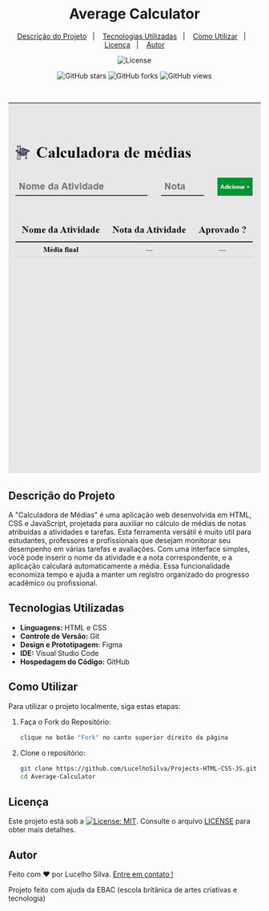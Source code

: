 <h1 align="center"> Average Calculator </h1>

<p align="center">
  <a href="#descrição-do-projeto">Descrição do Projeto</a>&nbsp;&nbsp;&nbsp;|&nbsp;&nbsp;&nbsp;
  <a href="#tecnologias-utilizadas">Tecnologias Utilizadas</a>&nbsp;&nbsp;&nbsp;|&nbsp;&nbsp;&nbsp;
  <a href="#como-utilizar">Como Utilizar</a>&nbsp;&nbsp;&nbsp;|&nbsp;&nbsp;&nbsp;
  <a href="#licença">Licença</a>&nbsp;&nbsp;&nbsp;|&nbsp;&nbsp;&nbsp;
  <a href="#autor">Autor</a>
</p>

<p align="center">
  <img alt="License" src="https://img.shields.io/static/v1?label=license&message=MIT&color=blue&labelColor=000000">
</p>
<p align="center">
  <img alt="GitHub stars" src="https://img.shields.io/github/stars/LucelhoSilva/Beginner-Projects-HTML-CSS-JS?style=social">
  <img alt="GitHub forks" src="https://img.shields.io/github/forks/LucelhoSilva/Beginner-Projects-HTML-CSS-JS?style=social">
  <img alt="GitHub views" src="https://img.shields.io/github/watchers/LucelhoSilva/Beginner-Projects-HTML-CSS-JS?style=social">
</p>

<br>

<p align="center">
  <img src="./assets/IMG/preview-templates.png" alt="Projeto - Average Calculator ">
</p>

## Descrição do Projeto

A "Calculadora de Médias" é uma aplicação web desenvolvida em HTML, CSS e JavaScript, projetada para auxiliar no cálculo de médias de notas atribuídas a atividades e tarefas. Esta ferramenta versátil é muito util para estudantes, professores e profissionais que desejam monitorar seu desempenho em várias tarefas e avaliações. Com uma interface simples, você pode inserir o nome da atividade e a nota correspondente, e a aplicação calculará automaticamente a média. Essa funcionalidade economiza tempo e ajuda a manter um registro organizado do progresso acadêmico ou profissional.

## Tecnologias Utilizadas

- **Linguagens:** HTML e CSS
- **Controle de Versão:** Git
- **Design e Prototipagem:** Figma
- **IDE:** Visual Studio Code
- **Hospedagem do Código:** GitHub

## Como Utilizar

Para utilizar o projeto localmente, siga estas etapas:

1. Faça o Fork do Repositório:

   ```bash
   clique no botão "Fork" no canto superior direito da página
   ```

2. Clone o repositório:

   ```bash
   git clone https://github.com/LucelhoSilva/Projects-HTML-CSS-JS.git
   cd Average-Calculator
   ```

## Licença

Este projeto está sob a [![License: MIT](https://img.shields.io/badge/License-MIT-blue.svg)](./LICENSE). Consulte o arquivo [LICENSE](./LICENSE) para obter mais detalhes.

## Autor

Feito com ❤️ por Lucelho Silva. [Entre em contato !](https://www.linkedin.com/in/lucelho-silva-b17196239/)

Projeto feito com ajuda da EBAC (escola britânica de artes criativas e tecnologia)
